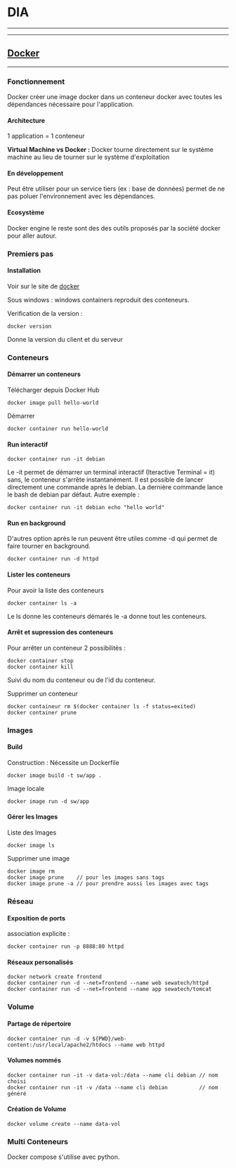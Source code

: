 # DIA

---

---
## [Docker](http://cours.sewatech.fr/docker/slides/#2)
---
### Fonctionnement

Docker créer une image docker dans un conteneur docker avec toutes les dépendances nécessaire pour l'application.

#### Architecture
1 application = 1 conteneur

**Virtual Machine vs Docker :**
Docker tourne directement sur le système machine au lieu de tourner sur le système d'exploitation

#### En développement

Peut être utiliser pour un service tiers (ex : base de données) permet de ne pas poluer l'environnement avec les dépendances.

#### Ecosystème

Docker engine le reste sont des des outils proposés par la société docker pour aller autour.

### Premiers pas

#### Installation

Voir sur le site de [docker](https://www.docker.com/)

Sous windows : windows containers reproduit des conteneurs.

Verification de la version :

    docker version

Donne la version du client et du serveur

### Conteneurs

#### Démarrer un conteneurs

Télécharger depuis Docker Hub
<!-- sudo usermod -a -G docker $USER -->

    docker image pull hello-world

Démarrer

    docker container run hello-world

#### Run interactif

    docker container run -it debian

Le  -it permet de démarrer un terminal interactif (Iteractive Terminal = it) sans, le conteneur s'arrête instantanément. Il est possible de lancer directement une commande après le debian. La dernière commande lance le bash de debian par défaut. Autre exemple :

    docker container run -it debian echo "hello world"

#### Run en background
D'autres option après le run peuvent être utiles comme -d qui permet de faire tourner en background.

    docker container run -d httpd

#### Lister les conteneurs

Pour avoir la liste des conteneurs

    docker container ls -a

Le ls donne les conteneurs démarés le -a donne tout les conteneurs.

#### Arrêt et supression des conteneurs

Pour arrêter un conteneur 2 possibilités :

    docker container stop
    docker container kill

Suivi du nom du conteneur ou de l'id du conteneur.

Supprimer un conteneur

    docker containeur rm $(docker container ls -f status=exited)
    docker container prune

### Images

#### Build

Construction :
Nécessite un Dockerfile

    docker image build -t sw/app .

Image locale

    docker image run -d sw/app

#### Gérer les Images

Liste des Images

    docker image ls

Supprimer une image

    docker image rm
    docker image prune    // pour les images sans tags
    docker image prune -a // pour prendre aussi les images avec tags

### Réseau

#### Exposition de ports

association explicite :

    docker container run -p 8888:80 httpd

#### Réseaux personalisés

    docker network create frontend
    docker container run -d --net=frontend --name web sewatech/httpd
    docker container run -d --net=frontend --name app sewatech/tomcat

### Volume

#### Partage de répertoire

    docker container run -d -v ${PWD}/web-content:/usr/local/apache2/htdocs --name web httpd

#### Volumes nommés

    docker container run -it -v data-vol:/data --name cli debian // nom choisi
    docker container run -it -v /data --name cli debian          // nom généré

#### Création de Volume

    docker volume create --name data-vol

### Multi Conteneurs

Docker compose s'utilise avec python.
<!--stackedit_data:
eyJoaXN0b3J5IjpbNDgwNjY3MDNdfQ==
-->